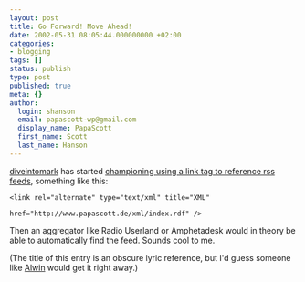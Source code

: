 ```yaml
---
layout: post
title: Go Forward! Move Ahead!
date: 2002-05-31 08:05:44.000000000 +02:00
categories:
- blogging
tags: []
status: publish
type: post
published: true
meta: {}
author:
  login: shanson
  email: papascott-wp@gmail.com
  display_name: PapaScott
  first_name: Scott
  last_name: Hanson
---
```

<p><a href="http://diveintomark.org/">diveintomark</a> has started <a href="http://diveintomark.org/archives/2002/05/31.html#more_on_rss_autodiscovery">championing using a link tag to reference rss feeds</a>, something like this:</p>
<p><code>&lt;link rel="alternate" type="text/xml" title="XML"<br />
href="http://www.papascott.de/xml/index.rdf" /&gt;</code></p>
<p>Then an aggregator like Radio Userland or Amphetadesk would in theory be able to automatically find the feed. Sounds cool to me.</p>
<p>(The title of this entry is an obscure lyric reference, but I'd guess someone like <a href="http://www.vfth.com">Alwin</a> would get it right away.)</p>
